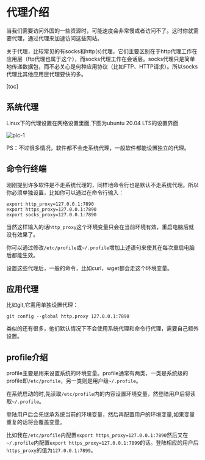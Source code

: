 # 代理介绍
当我们需要访问外国的一些资源时，可能速度会非常慢或者访问不了。这时你就需要代理，通过代理来加速访问这些网站。  

关于代理，比较常见的有socks和http(s)代理，它们主要区别在于http代理工作在应用层（ftp代理也属于这个），而socks代理工作在会话层。socks代理只是简单地传递数据包，而不必关心是何种应用协议（比如FTP、HTTP请求）。所以socks代理比其他应用层代理要快的多。

[toc]

## 系统代理
Linux下的代理设置在网络设置里面,下图为ubuntu 20.04 LTS的设置界面

![pic-1](https://github.com/KiteChin/Photo-cloud/raw/master/linux_proxy/pic_proxy_sys.png)

PS：不过很多情况，软件都不会走系统代理，一般软件都能设置独立的代理。  

## 命令行终端
刚刚提到许多软件是不走系统代理的，同样地命令行也是默认不走系统代理。所以你必须单独设置，比如你可以通过在命令行输入：  

`export http_proxy=127.0.0.1:7890`  
`export https_proxy=127.0.0.1:7890`  
`export socks_proxy=127.0.0.1:7890`  

当然这样输入的话`http_proxy`这个环境变量只会在当前环境有效，重启电脑后就没有效果了。  

你可以通过修改`/etc/profile`或`~/.profile`增加上述语句来使其在每次重启电脑后都能生效。

设置这些代理后，一般的命令，比如curl，wget都会走这个环境变量。

## 应用代理
比如git,它需用单独设置代理：  

`git config --global http.proxy 127.0.0.1:7890`

类似的还有很多，他们默认情况下不会使用系统代理和命令行代理，需要自己额外设置。

## profile介绍
profile主要是用来设置系统的环境变量。profile通常有两类，一类是系统级的profile即`/etc/profile`，另一类则是用户级`~/.profile`。  

在系统启动的时,先读取`/etc/profile`内的内容设置环境变量，然登陆用户后将读取`~/.profile`。  

登陆用户后会先继承系统当前的环境变量，然后再配置用户的环境变量,如果变量重复的话将会覆盖变量。

比如我在`/etc/profile`内配置`export https_proxy=127.0.0.1:7890`然后又在`~/.profile`内配置`export https_proxy=127.0.0.1:7899`的话。登陆相应的用户后`https_proxy`的值为`127.0.0.1:7899`。    









